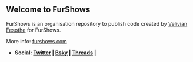 <h2>Welcome to FurShows</h2>

FurShows is an organisation repository to publish code created by <a href="https://github.com/Fesothe">Velivian Fesothe</a> for FurShows.

More info: <a href="https://furshows.com">furshows.com</a>

* <b>Social: <a href="https://twitter.com/FurShows">Twitter</a> | <a href="https://bsky.app/profile/furshows.bsky.social">Bsky</a> | <a href="https://www.threads.net/@furshows">Threads</a> | </b>

